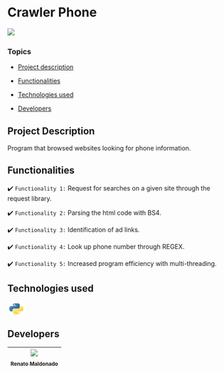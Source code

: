 # Crawler Phone

<p>
   <img src="http://img.shields.io/static/v1?label=STATUS&message=DEVELOPMENT&color=RED&style=for-the-badge"/>
</p>

### Topics

- [Project description](#Project-description)

- [Functionalities](#Functionalities)

- [Technologies used](#Technologies-used)
 
- [Developers](#Developers)

## Project Description

Program that browsed websites looking for phone information.

## Functionalities

:heavy_check_mark: `Functionality 1:` Request for searches on a given site through the request library.

:heavy_check_mark: `Functionality 2:` Parsing the html code with BS4.

:heavy_check_mark: `Functionality 3:` Identification of ad links.

:heavy_check_mark: `Functionality 4:` Look up phone number through REGEX.

:heavy_check_mark: `Functionality 5:` Increased program efficiency with multi-threading.

## Technologies used
<p>
<img align="center" alt="Renato-python" height="30" width="40" src="https://raw.githubusercontent.com/devicons/devicon/master/icons/python/python-original.svg">
</p>

## Developers
| [<img src="https://avatars.githubusercontent.com/u/49447595?v=4" width=115><br><sub>Renato Maldonado</sub>](https://github.com/renthus)
| :---: |